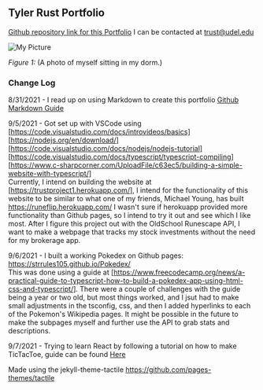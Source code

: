 ## Tyler Rust Portfolio

[Github repository link for this Portfolio](https://github.com/strrules105/Portfolio)  I can be contacted at trust@udel.edu

![My Picture](https://github.com/strrules105/Portfolio/blob/main/Resized-Picture.png?raw=true?=250x250)


_Figure 1:_ (A photo of myself sitting in my dorm.)


### Change Log
8/31/2021 - I read up on using Markdown to create this portfolio [Github Markdown Guide](https://guides.github.com/features/mastering-markdown/)

9/5/2021 - Got set up with VSCode using  
  [https://code.visualstudio.com/docs/introvideos/basics]  
  [https://nodejs.org/en/download/]  
  [https://code.visualstudio.com/docs/nodejs/nodejs-tutorial]  
  [https://code.visualstudio.com/docs/typescript/typescript-compiling]  
  [https://www.c-sharpcorner.com/UploadFile/c63ec5/building-a-simple-website-with-typescript/]  
  Currently, I intend on building the website at [https://trustproject1.herokuapp.com/], I intend for the functionality of this       website to be similar to what one of my friends, Michael Young, has built https://runeflip.herokuapp.com/ I wasn't sure if herokuapp provided more functionality than Github pages, so I intend to try it out and see which I like most. After I figure this project out with the OldSchool Runescape API, I want to make a webpage that tracks my stock investments without the need for my brokerage app.
  
9/6/2021 - I built a working Pokedex on Github pages: https://strrules105.github.io/Pokedex/  
This was done using a guide at [https://www.freecodecamp.org/news/a-practical-guide-to-typescript-how-to-build-a-pokedex-app-using-html-css-and-typescript/]. There were a couple of challenges with the guide being a year or two old, but most things worked, and I jsut had to make small adjustments in the tsconfig, css, and then I added hyperlinks to each of the Pokemon's Wikipedia pages. It might be possible in the future to make the subpages myself and further use the API to grab stats and descriptions.

9/7/2021 - Trying to learn React by following a tutorial on how to make TicTacToe, guide can be found [Here](https://reactjs.org/tutorial/tutorial.html)  

Made using the jekyll-theme-tactile https://github.com/pages-themes/tactile
